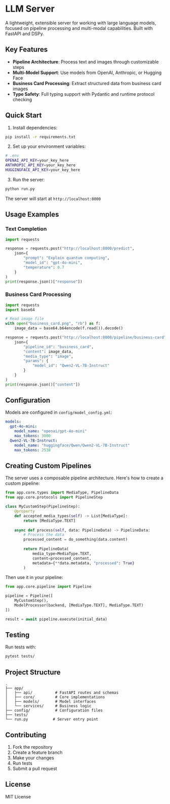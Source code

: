 # LLM Server

A lightweight, extensible server for working with large language models, focused on pipeline processing and multi-modal capabilities. Built with FastAPI and DSPy.

## Key Features

- **Pipeline Architecture**: Process text and images through customizable steps
- **Multi-Model Support**: Use models from OpenAI, Anthropic, or Hugging Face
- **Business Card Processing**: Extract structured data from business card images
- **Type Safety**: Full typing support with Pydantic and runtime protocol checking

## Quick Start

1. Install dependencies:
```bash
pip install -r requirements.txt
```

2. Set up your environment variables:
```bash
# .env
OPENAI_API_KEY=your_key_here
ANTHROPIC_API_KEY=your_key_here
HUGGINGFACE_API_KEY=your_key_here
```

3. Run the server:
```bash
python run.py
```

The server will start at `http://localhost:8000`

## Usage Examples

### Text Completion

```python
import requests

response = requests.post("http://localhost:8000/predict", 
    json={
        "prompt": "Explain quantum computing",
        "model_id": "gpt-4o-mini",
        "temperature": 0.7
    }
)
print(response.json()["response"])
```

### Business Card Processing

```python
import requests
import base64

# Read image file
with open("business_card.png", "rb") as f:
    image_data = base64.b64encode(f.read()).decode()

response = requests.post("http://localhost:8000/pipeline/business-card",
    json={
        "pipeline_id": "business_card",
        "content": image_data,
        "media_type": "image",
        "params": {
            "model_id": "Qwen2-VL-7B-Instruct"
        }
    }
)
print(response.json()["content"])
```

## Configuration

Models are configured in `config/model_config.yml`:

```yaml
models:
  gpt-4o-mini:
    model_name: "openai/gpt-4o-mini"
    max_tokens: 3000
  Qwen2-VL-7B-Instruct:
    model_name: "huggingface/Qwen/Qwen2-VL-7B-Instruct"
    max_tokens: 2538
```

## Creating Custom Pipelines

The server uses a composable pipeline architecture. Here's how to create a custom pipeline:

```python
from app.core.types import MediaType, PipelineData
from app.core.protocols import PipelineStep

class MyCustomStep(PipelineStep):
    @property
    def accepted_media_types(self) -> List[MediaType]:
        return [MediaType.TEXT]
        
    async def process(self, data: PipelineData) -> PipelineData:
        # Process the data
        processed_content = do_something(data.content)
        
        return PipelineData(
            media_type=MediaType.TEXT,
            content=processed_content,
            metadata={**data.metadata, "processed": True}
        )
```

Then use it in your pipeline:

```python
from app.core.pipeline import Pipeline

pipeline = Pipeline([
    MyCustomStep(),
    ModelProcessor(backend, [MediaType.TEXT], MediaType.TEXT)
])

result = await pipeline.execute(initial_data)
```

## Testing

Run tests with:
```bash
pytest tests/
```

## Project Structure

```
.
├── app/
│   ├── api/          # FastAPI routes and schemas
│   ├── core/         # Core implementations
│   ├── models/       # Model interfaces
│   └── services/     # Business logic
├── config/           # Configuration files
├── tests/           
└── run.py           # Server entry point
```

## Contributing

1. Fork the repository
2. Create a feature branch
3. Make your changes
4. Run tests
5. Submit a pull request

## License

MIT License